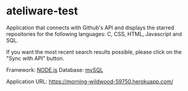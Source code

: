 # ateliware-test

Application that connects with Github's API and displays the starred repositories for the following languages: C, CSS, HTML, Javascript and SQL. 

If you want the most recent search results possible, please click on the "Sync with API" button.

Framework: [NODE.js](https://nodejs.org/en/)
Database: [mySQL](https://www.mysql.com/)

Application URL: https://morning-wildwood-59750.herokuapp.com/
